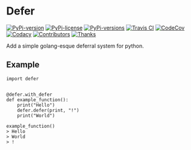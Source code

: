 Defer
============

 [![PyPi-version](https://img.shields.io/pypi/v/py-defer.svg)](https://pypi.org/project/py-defer/)
 [![PyPi-license](https://img.shields.io/pypi/l/py-defer.svg)](https://pypi.org/project/py-defer/)
 [![PyPi-versions](https://img.shields.io/pypi/pyversions/py-defer.svg)](https://pypi.org/project/py-defer/)
 [![Travis CI](https://travis-ci.org/naphta/py-defer.svg?branch=master)](https://travis-ci.org/naphta/py-defer)
 [![CodeCov](https://codecov.io/github/naphta/py-defer/coverage.svg?branch=master)](https://codecov.io/github/naphta/py-defer)
 [![Codacy](https://api.codacy.com/project/badge/Grade/3a5de3a9d2544c60be2e45d4548a97cb)](https://www.codacy.com/app/jake_5/py-defer?utm_source=github.com&amp;utm_medium=referral&amp;utm_content=naphta/py-defer&amp;utm_campaign=Badge_Grade)
 [![Contributors](https://img.shields.io/github/contributors/naphta/py-defer.svg)](https://github.com/naphta/py-defer/graphs/contributors)
 [![Thanks](https://img.shields.io/badge/say%20thanks-!-1EAEDB.svg)](https://saythanks.io/to/naphta)

Add a simple golang-esque deferral system for python.

## Example

```
import defer


@defer.with_defer
def example_function():
    print("Hello")
    defer.defer(print, "!")
    print("World")
    
example_function()
> Hello
> World
> !
```